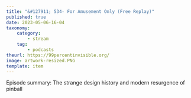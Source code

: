 ```yaml
---
title: "&#127911; 534- For Amusement Only (Free Replay)"
published: true
date: 2023-05-06-16-04
taxonomy:
    category:
        - stream
    tag:
        - podcasts
theurl: https://99percentinvisible.org/
image: artwork-resized.PNG
template: item
---
```


Episode summary: The strange design history and modern resurgence of pinball
